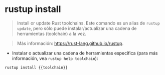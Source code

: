 # rustup install

> Install or update Rust toolchains.
> Este comando es un alias de `rustup update`, pero sólo puede instalar/actualizar una cadena de herramientas (toolchain) a la vez.

> Más información: <https://rust-lang.github.io/rustup>.

- Instalar o actualizar una cadena de herramientas específica (para más información, vea `rustup help toolchain`):

`rustup install {{toolchain}}`
